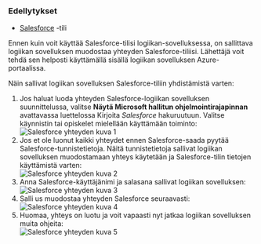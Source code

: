 ### <a name="prerequisites"></a>Edellytykset

- [Salesforce](https://salesforce.com) -tili  


Ennen kuin voit käyttää Salesforce-tilisi logiikan-sovelluksessa, on sallittava logiikan sovelluksen muodostaa yhteyden Salesforce-tiliisi. Lähettäjä voit tehdä sen helposti käyttämällä sisällä logiikan sovelluksen Azure-portaalissa.  

Näin sallivat logiikan sovelluksen Salesforce-tiliin yhdistämistä varten:  
1. Jos haluat luoda yhteyden Salesforce-logiikan sovelluksen suunnittelussa, valitse **Näytä Microsoft hallitun ohjelmointirajapinnan** avattavassa luettelossa Kirjoita *Salesforce* hakuruutuun. Valitse käynnistin tai opiskelet mielellään käyttämään toiminto:  
![Salesforce yhteyden kuva 1](./media/connectors-create-api-salesforce/salesforce-1.png)  
2. Jos et ole luonut kaikki yhteydet ennen Salesforce-saada pyytää Salesforce-tunnistetietoja. Näitä tunnistetietoja sallivat logiikan sovelluksen muodostamaan yhteys käytetään ja Salesforce-tilin tietojen käyttämistä varten:  
![Salesforce yhteyden kuva 2](./media/connectors-create-api-salesforce/salesforce-2.png)  
3. Anna Salesforce-käyttäjänimi ja salasana sallivat logiikan sovelluksen:  
 ![Salesforce yhteyden kuva 3](./media/connectors-create-api-salesforce/salesforce-3.png)  
4. Salli us muodostaa yhteyden Salesforce seuraavasti:  
![Salesforce yhteyden kuva 4](./media/connectors-create-api-salesforce/salesforce-4.png)  
5. Huomaa, yhteys on luotu ja voit vapaasti nyt jatkaa logiikan sovelluksen muita ohjeita:  
![Salesforce yhteyden kuva 5](./media/connectors-create-api-salesforce/salesforce-5.png)  
